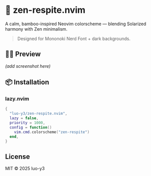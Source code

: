 # 🌿 zen-respite.nvim

A calm, bamboo-inspired Neovim colorscheme — blending Solarized harmony with Zen minimalism.

> Designed for Mononoki Nerd Font + dark backgrounds.

## 🧘‍♀️ Preview

_(add screenshot here)_

## 📦 Installation

### lazy.nvim

```lua
{
  "luo-y3/zen-respite.nvim",
  lazy = false,
  priority = 1000,
  config = function()
    vim.cmd.colorscheme("zen-respite")
  end,
}
```

## License

MIT © 2025 luo-y3

